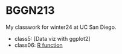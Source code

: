 # BGGN213
My classwork for winter24 at UC San Diego.


- class5: [Data viz with ggplot2]
- class06: [R function](https://github.com/c1hsiao/BGGN213/blob/main/class06/class06.pdf)